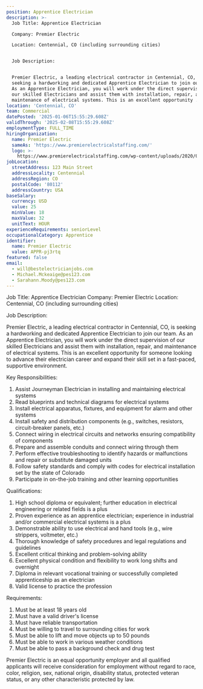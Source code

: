 ```yaml
---
position: Apprentice Electrician
description: >-
  Job Title: Apprentice Electrician

  Company: Premier Electric

  Location: Centennial, CO (including surrounding cities)


  Job Description:


  Premier Electric, a leading electrical contractor in Centennial, CO, is
  seeking a hardworking and dedicated Apprentice Electrician to join our team.
  As an Apprentice Electrician, you will work under the direct supervision of
  our skilled Electricians and assist them with installation, repair, and
  maintenance of electrical systems. This is an excellent opportunity ...
location: 'Centennial, CO'
team: Commercial
datePosted: '2025-01-06T15:55:29.608Z'
validThrough: '2025-02-08T15:55:29.608Z'
employmentType: FULL_TIME
hiringOrganization:
  name: Premier Electric
  sameAs: 'https://www.premierelectricalstaffing.com/'
  logo: >-
    https://www.premierelectricalstaffing.com/wp-content/uploads/2020/05/Premier-Electrical-Staffing-logo.png
jobLocation:
  streetAddress: 123 Main Street
  addressLocality: Centennial
  addressRegion: CO
  postalCode: '80112'
  addressCountry: USA
baseSalary:
  currency: USD
  value: 25
  minValue: 18
  maxValue: 32
  unitText: HOUR
experienceRequirements: seniorLevel
occupationalCategory: Apprentice
identifier:
  name: Premier Electric
  value: APPR-pj3rtq
featured: false
email:
  - will@bestelectricianjobs.com
  - Michael.Mckeaige@pes123.com
  - Sarahann.Moody@pes123.com
---
```




Job Title: Apprentice Electrician
Company: Premier Electric
Location: Centennial, CO (including surrounding cities)

Job Description:

Premier Electric, a leading electrical contractor in Centennial, CO, is seeking a hardworking and dedicated Apprentice Electrician to join our team. As an Apprentice Electrician, you will work under the direct supervision of our skilled Electricians and assist them with installation, repair, and maintenance of electrical systems. This is an excellent opportunity for someone looking to advance their electrician career and expand their skill set in a fast-paced, supportive environment.

Key Responsibilities:

1. Assist Journeyman Electrician in installing and maintaining electrical systems
2. Read blueprints and technical diagrams for electrical systems
3. Install electrical apparatus, fixtures, and equipment for alarm and other systems
4. Install safety and distribution components (e.g., switches, resistors, circuit-breaker panels, etc.)
5. Connect wiring in electrical circuits and networks ensuring compatibility of components
6. Prepare and assemble conduits and connect wiring through them
7. Perform effective troubleshooting to identify hazards or malfunctions and repair or substitute damaged units
8. Follow safety standards and comply with codes for electrical installation set by the state of Colorado
9. Participate in on-the-job training and other learning opportunities

Qualifications:

1. High school diploma or equivalent; further education in electrical engineering or related fields is a plus
2. Proven experience as an apprentice electrician; experience in industrial and/or commercial electrical systems is a plus
3. Demonstrable ability to use electrical and hand tools (e.g., wire strippers, voltmeter, etc.)
4. Thorough knowledge of safety procedures and legal regulations and guidelines
5. Excellent critical thinking and problem-solving ability
6. Excellent physical condition and flexibility to work long shifts and overnight
7. Diploma in relevant vocational training or successfully completed apprenticeship as an electrician
8. Valid license to practice the profession

Requirements:

1. Must be at least 18 years old
2. Must have a valid driver's license
3. Must have reliable transportation
4. Must be willing to travel to surrounding cities for work
5. Must be able to lift and move objects up to 50 pounds
6. Must be able to work in various weather conditions
7. Must be able to pass a background check and drug test

Premier Electric is an equal opportunity employer and all qualified applicants will receive consideration for employment without regard to race, color, religion, sex, national origin, disability status, protected veteran status, or any other characteristic protected by law.
